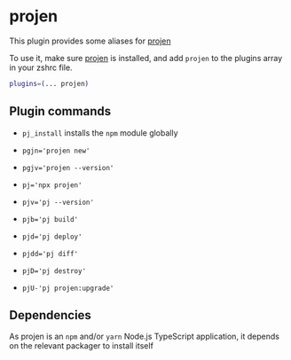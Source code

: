 # projen

This plugin provides some aliases for [projen](https://github.com/projen/projen)

To use it, make sure [projen](https://github.com/projen/projen) is installed, and add `projen` to the plugins array in your zshrc file.

```zsh
plugins=(... projen)
```

## Plugin commands

* `pj_install` installs the `npm` module globally

* `pgjn='projen new'`
* `pgjv='projen --version'`

* `pj='npx projen'`

* `pjv='pj --version'`
* `pjb='pj build'`

* `pjd='pj deploy'`
* `pjdd='pj diff'`
* `pjD='pj destroy'`

* `pjU-'pj projen:upgrade'`

## Dependencies

As projen is an `npm` and/or `yarn` Node.js TypeScript application, it depends on the relevant packager to install itself
